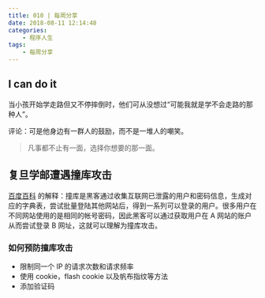 ```yaml
---
title: 010 | 每周分享
date: 2018-08-11 12:14:48
categories:
	- 程序人生
tags:
	- 每周分享
---
```


## I can do it

当小孩开始学走路但又不停摔倒时，他们可从没想过“可能我就是学不会走路的那种人”。

评论：可是他身边有一群人的鼓励，而不是一堆人的嘲笑。

> 凡事都不止有一面，选择你想要的那一面。

## 复旦学邮遭遇撞库攻击

[百度百科](https://baike.baidu.com/item/%E6%92%9E%E5%BA%93/16480882?fromtitle=%E6%92%9E%E5%BA%93%E6%94%BB%E5%87%BB&fromid=16480836&fr=aladdin) 的解释：撞库是黑客通过收集互联网已泄露的用户和密码信息，生成对应的字典表，尝试批量登陆其他网站后，得到一系列可以登录的用户。很多用户在不同网站使用的是相同的帐号密码，因此黑客可以通过获取用户在 A 网站的账户从而尝试登录 B 网址，这就可以理解为撞库攻击。

<!-- more -->

### 如何预防撞库攻击

- 限制同一个 IP 的请求次数和请求频率
- 使用 cookie，flash cookie 以及帆布指纹等方法
- 添加验证码

